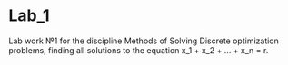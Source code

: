 # Lab_1
 
Lab work №1 for the discipline Methods of Solving Discrete optimization problems, finding all solutions to the equation x_1 + x_2 + ... + x_n = r.

